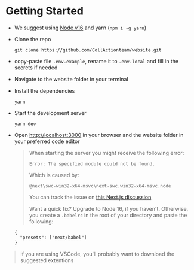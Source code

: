 # Getting Started

* We suggest using [Node v16](https://nodejs.org/en/download/) and yarn (`npm i -g yarn`)
*   Clone the repo

    `git clone https://github.com/CollActionteam/website.git`
* copy-paste file `.env.example`, rename it to `.env.local` and fill in the secrets if needed
* Navigate to the website folder in your terminal
*   Install the dependencies

    `yarn`
*   Start the development server

    `yarn dev`
*   Open [http://localhost:3000](http://localhost:3000/) in your browser and the website folder in your preferred code editor

    > When starting the server you might receive the following error:
    >
    > `Error: The specified module could not be found.`
    >
    > Which is caused by:
    >
    > `@next\swc-win32-x64-msvc\next-swc.win32-x64-msvc.node`
    >
    > You can track the issue on [this Next.js discussion](https://github.com/vercel/next.js/discussions/30468)
    >
    > Want a quick fix? Upgrade to Node 16, if you haven't. Otherwise, you create a `.babelrc` in the root of your directory and paste the following:

    ```
    {
      "presets": ["next/babel"]
    }
    ```

> If you are using VSCode, you'll probably want to download the suggested extentions
